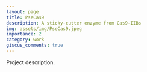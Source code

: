 ```yaml
---
layout: page
title: PseCas9
description: A sticky-cutter enzyme from Cas9-IIBs
img: assets/img/PseCas9.jpeg
importance: 2
category: work
giscus_comments: true
---
```


Project description.
